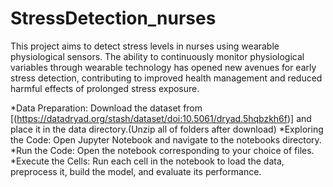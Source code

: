 # StressDetection_nurses

This project aims to detect stress levels in nurses using wearable physiological sensors. The ability to continuously monitor physiological variables through wearable technology has opened new avenues for early stress detection, contributing to improved health management and reduced harmful effects of prolonged stress exposure.

*Data Preparation: Download the dataset from [(https://datadryad.org/stash/dataset/doi:10.5061/dryad.5hqbzkh6f)] and place it in the data directory.(Unzip all of folders after download)
*Exploring the Code: Open Jupyter Notebook and navigate to the notebooks directory.
*Run the Code: Open the notebook corresponding to your choice of files.
*Execute the Cells: Run each cell in the notebook to load the data, preprocess it, build the model, and evaluate its performance.
